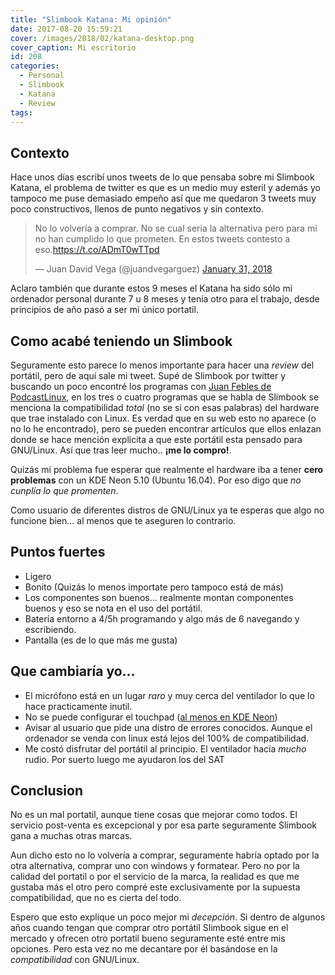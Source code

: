 ```yaml
---
title: "Slimbook Katana: Mi opinión"
date: 2017-08-20 15:59:21
cover: /images/2018/02/katana-desktop.png
cover_caption: Mi escritorio
id: 208
categories:
  - Personal
  - Slimbook
  - Katana
  - Review
tags:
---
```


## Contexto

Hace unos días escribí unos tweets de lo que pensaba sobre mi Slimbook Katana, el problema de twitter es que es un medio muy esteril y además yo tampoco me puse demasiado empeño así que me quedaron 3 tweets muy poco constructivos, llenos de punto negativos y sin contexto.

<blockquote class="twitter-tweet" data-conversation="none" data-lang="en"><p lang="es" dir="ltr">No lo volvería a comprar. No se cual seria la alternativa pero para mi no han cumplido lo que prometen. En estos tweets contesto a eso.<a href="https://t.co/ADmT0wTTpd">https://t.co/ADmT0wTTpd</a></p>&mdash; Juan David Vega (@juandvegarguez) <a href="https://twitter.com/juandvegarguez/status/958608533553115136?ref_src=twsrc%5Etfw">January 31, 2018</a></blockquote>
<script async src="https://platform.twitter.com/widgets.js" charset="utf-8"></script>

Aclaro también que durante estos 9 meses el Katana ha sido sólo mi ordenador personal durante 7 u 8 meses y tenía otro para el trabajo, desde principios de año pasó a ser mi único portatil.

## Como acabé teniendo un Slimbook

Seguramente esto parece lo menos importante para hacer una _review_ del portátil, pero de aquí sale mi tweet. Supé de Slimbook por twitter y buscando un poco encontré los programas con [Juan Febles de PodcastLinux](http://podcastlinux.com/), en los tres o cuatro programas que se habla de Slimbook se menciona la compatibilidad _total_ (no se si con esas palabras) del hardware que trae instalado con Linux. Es verdad que en su web esto no aparece (o no lo he encontrado), pero se pueden encontrar artículos que ellos enlazan donde se hace mención explicita a que este portátil esta pensado para GNU/Linux. Así que tras leer mucho.. **¡me lo compro!**.

Quizás mi problema fue esperar que realmente el hardware iba a tener **cero problemas** con un KDE Neon 5.10 (Ubuntu 16.04). Por eso digo que _no cunplía lo que promenten_.

Como usuario de diferentes distros de GNU/Linux ya te esperas que algo no funcione bien... al menos que te aseguren lo contrario.

## Puntos fuertes

* Ligero
* Bonito (Quizás lo menos importate pero tampoco está de más)
* Los componentes son buenos... realmente montan componentes buenos y eso se nota en el uso del portátil.
* Batería entorno a 4/5h programando y algo más de 6 navegando y escribiendo.
* Pantalla (es de lo que más me gusta)

## Que cambiaría yo...

* El micrófono está en un lugar _raro_ y muy cerca del ventilador lo que lo hace practicamente inutil.
* No se puede configurar el touchpad ([al menos en KDE Neon](https://bugs.kde.org/show_bug.cgi?id=383379))
* Avisar al usuario que pide una distro de errores conocidos. Aunque el ordenador se venda con linux está lejos del 100% de compatibilidad.
* Me costó disfrutar del portátil al principio. El ventilador hacía *mucho* rudio. Por suerto luego me ayudaron los del SAT


## Conclusion

No es un mal portatil, aunque tiene cosas que mejorar como todos. El servicio post-venta es excepcional y por esa parte seguramente Slimbook gana a muchas otras marcas.

Aun dicho esto no lo volvería a comprar, seguramente habría optado por la otra alternativa, comprar uno con windows y formatear. Pero no por la calidad del portatil o por el servicio de la marca, la realidad es que me gustaba más el otro pero compré este exclusivamente por la supuesta compatibilidad, que no es cierta del todo.

Espero que esto explique un poco mejor mi _decepción_. Si dentro de algunos años cuando tengan que comprar otro portátil Slimbook sigue en el mercado y ofrecen otro portatil bueno seguramente esté entre mis opciones. Pero esta vez no me decantare por él basándose en la _compatibilidad_ con GNU/Linux.
